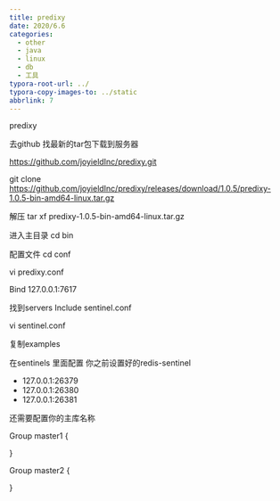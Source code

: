 ```yaml
---
title: predixy
date: 2020/6.6
categories:
  - other
  - java
  - linux
  - db
  - 工具
typora-root-url: ../
typora-copy-images-to: ../static
abbrlink: 7
---
```




predixy

去github 找最新的tar包下载到服务器 

https://github.com/joyieldInc/predixy.git


git clone  https://github.com/joyieldInc/predixy/releases/download/1.0.5/predixy-1.0.5-bin-amd64-linux.tar.gz



解压
tar xf predixy-1.0.5-bin-amd64-linux.tar.gz



进入主目录
cd bin 


配置文件
cd conf


vi predixy.conf 

Bind 127.0.0.1:7617


找到servers
Include sentinel.conf



vi sentinel.conf


复制examples

在sentinels 里面配置 你之前设置好的redis-sentinel

+ 127.0.0.1:26379
+ 127.0.0.1:26380
+ 127.0.0.1:26381


还需要配置你的主库名称

Group master1 {
	
}

Group master2 {
	
}